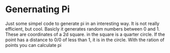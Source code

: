 # Genernating Pi

Just some simpel code to generate pi in an interesting way. It is not really efficient, but cool. Basicly it generates random numbers between 0 and 1. These are coordinates of a 2d square. in the square is a quarter circle. If the point has a distance to 0/0 of less than 1, it is in the circle. With the ration of points you can calculate pi
